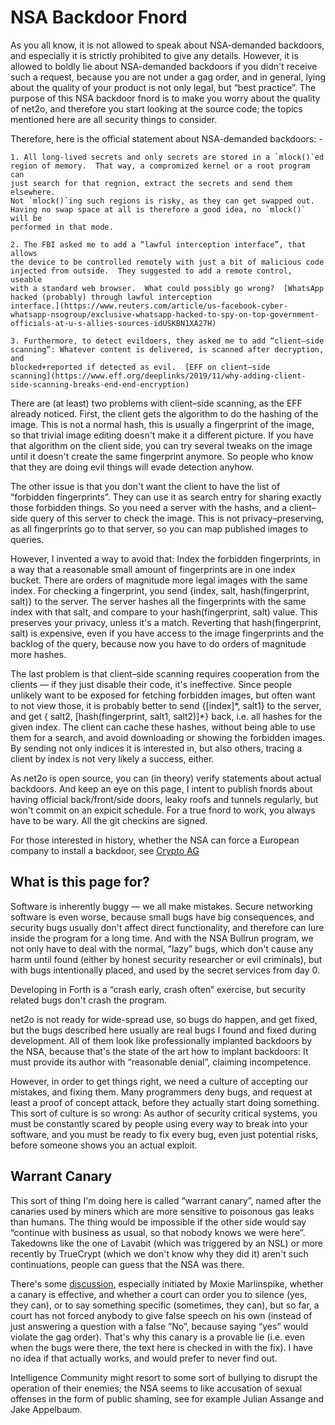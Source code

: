 # NSA Backdoor Fnord #

As you all know, it is not allowed to speak about NSA-demanded backdoors,
and especially it is strictly prohibited to give any details.  However, it
is allowed to boldly lie about NSA-demanded backdoors if you didn't receive
such a request, because you are not under a gag order, and in general, lying
about the quality of your product is not only legal, but “best practice”.
The purpose of this NSA backdoor fnord is to make you worry about the
quality of net2o, and therefore you start looking at the source code; the
topics mentioned here are all security things to consider.

Therefore, here is the official statement about NSA-demanded backdoors: -

    1. All long-lived secrets and only secrets are stored in a `mlock()`ed
    region of memory.  That way, a compromized kernel or a root program can
    just search for that regnion, extract the secrets and send them elsewhere.
    Not `mlock()`ing such regions is risky, as they can get swapped out.
    Having no swap space at all is therefore a good idea, no `mlock()` will be
    performed in that mode.

    2. The FBI asked me to add a “lawful interception interface”, that allows
    the device to be controlled remotely with just a bit of malicious code
    injected from outside.  They suggested to add a remote control, useable
    with a standard web browser.  What could possibly go wrong?  [WhatsApp
    hacked (probably) through lawful interception
    interface.](https://www.reuters.com/article/us-facebook-cyber-whatsapp-nsogroup/exclusive-whatsapp-hacked-to-spy-on-top-government-officials-at-u-s-allies-sources-idUSKBN1XA27H)

    3. Furthermore, to detect evildoers, they asked me to add “client–side
    scanning”: Whatever content is delivered, is scanned after decryption, and
    blocked+reported if detected as evil.  [EFF on client–side
    scanning](https://www.eff.org/deeplinks/2019/11/why-adding-client-side-scanning-breaks-end-end-encryption)

There are (at least) two problems with client–side scanning, as the EFF
already noticed.  First, the client gets the algorithm to do the hashing of
the image.  This is not a normal hash, this is usually a fingerprint of the
image, so that trivial image editing doesn't make it a different picture.  If
you have that algorithm on the client side, you can try several tweaks on the
image until it doesn't create the same fingerprint anymore.  So people who
know that they are doing evil things will evade detection anyhow.

The other issue is that you don't want the client to have the list of
“forbidden fingerprints”.  They can use it as search entry for sharing exactly
those forbidden things.  So you need a server with the hashs, and a
client–side query of this server to check the image.  This is not
privacy–preserving, as all fingerprints go to that server, so you can map
published images to queries.

However, I invented a way to avoid that: Index the forbidden fingerprints, in
a way that a reasonable small amount of fingerprints are in one index bucket.
There are orders of magnitude more legal images with the same index.  For
checking a fingerprint, you send {index, salt, hash(fingerprint, salt)} to the
server.  The server hashes all the fingerprints with the same index with that
salt, and compare to your hash(fingerprint, salt) value.  This preserves your
privacy, unless it's a match.  Reverting that hash(fingerprint, salt) is
expensive, even if you have access to the image fingerprints and the backlog
of the query, because now you have to do orders of magnitude more hashes.

The last problem is that client–side scanning requires cooperation from the
clients — if they just disable their code, it's ineffective.  Since people
unlikely want to be exposed for fetching forbidden images, but often want to
not view those, it is probably better to send {\[index\]\*, salt1} to the
server, and get { salt2, \[hash(fingerprint, salt1, salt2)\]\*} back, i.e. all
hashes for the given index.  The client can cache these hashes, without being
able to use them for a search, and avoid downloading or showing the forbidden
images.  By sending not only indices it is interested in, but also others,
tracing a client by index is not very likely a success, either.

As net2o is open source, you can (in theory) verify statements about actual
backdoors.  And keep an eye on this page, I intent to publish fnords about
having official back/front/side doors, leaky roofs and tunnels regularly, but
won't commit on an expicit schedule.  For a true fnord to work, you always
have to be wary.  All the git checkins are signed.

For those interested in history, whether the NSA can force a European company
to install a backdoor, see [Crypto
AG](https://en.wikipedia.org/wiki/Crypto_AG#Compromised_machines)

## What is this page for? ##

Software is inherently buggy — we all make mistakes. Secure networking
software is even worse, because small bugs have big consequences, and
security bugs usually don't affect direct functionality, and therefore
can lure inside the program for a long time.  And with the NSA Bullrun
program, we not only have to deal with the normal, ”lazy” bugs, which
don't cause any harm until found (either by honest security researcher
or evil criminals), but with bugs intentionally placed, and used by
the secret services from day 0.

Developing in Forth is a “crash early, crash often” exercise, but security
related bugs don't crash the program.

net2o is not ready for wide-spread use, so bugs do happen, and get
fixed, but the bugs described here usually are real bugs I found and
fixed during development. All of them look like professionally
implanted backdoors by the NSA, because that's the state of the art
how to implant backdoors: It must provide its author with “reasonable
denial”, claiming incompetence.

However, in order to get things right, we need a culture of accepting
our mistakes, and fixing them.  Many programmers deny bugs, and
request at least a proof of concept attack, before they actually start
doing something.  This sort of culture is so wrong: As author of
security critical systems, you must be constantly scared by people
using every way to break into your software, and you must be ready to
fix every bug, even just potential risks, before someone shows you an
actual exploit.

## Warrant Canary ##

This sort of thing I'm doing here is called “warrant canary”, named
after the canaries used by miners which are more sensitive to
poisonous gas leaks than humans.  The thing would be impossible if the
other side would say “continue with business as usual, so that nobody
knows we were here”.  Takedowns like the one of Lavabit (which was
triggered by an NSL) or more recently by TrueCrypt (which we don't
know why they did it) aren't such continuations, people can guess that
the NSA was there.

There's some
[discussion](https://github.com/WhisperSystems/whispersystems.org/issues/34#issuecomment-56448994),
especially initiated by Moxie Marlinspike, whether a canary is
effective, and whether a court can order you to silence (yes, they
can), or to say something specific (sometimes, they can), but so far,
a court has not forced anybody to give false speech on his own
(instead of just answering a question with a false ”No”, because
saying “yes” would violate the gag order).  That's why this canary is
a provable lie (i.e. even when the bugs were there, the text here is
checked in with the fix).  I have no idea if that actually works, and
would prefer to never find out.

Intelligence Community might resort to some sort of bullying to
disrupt the operation of their enemies; the NSA seems to like
accusation of sexual offenses in the form of public shaming, see for
example Julian Assange and Jake Appelbaum.
